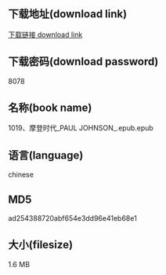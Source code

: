 ## 下载地址(download link)
[下载链接 download link](https://voluble-croquembouche-d321dc.netlify.app/?s=1019%E3%80%81%E6%91%A9%E7%99%BB%E6%97%B6%E4%BB%A3_PAUL+JOHNSON_.epub)

## 下载密码(download password)
8078

## 名称(book name)
1019、摩登时代_PAUL JOHNSON_.epub.epub

## 语言(language)
chinese

## MD5
ad254388720abf654e3dd96e41eb68e1

## 大小(filesize)
1.6 MB

